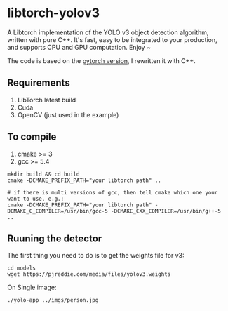 # libtorch-yolov3
A Libtorch implementation of the YOLO v3 object detection algorithm, written with pure C++. It's fast, easy to be integrated to your production, and supports CPU and GPU computation. Enjoy ~

The code is based on the [pytorch version](https://github.com/ayooshkathuria/pytorch-yolo-v3), I rewritten it with C++.

## Requirements
1. LibTorch latest build
2. Cuda
3. OpenCV (just used in the example)


## To compile
1. cmake >= 3
2. gcc >= 5.4



```
mkdir build && cd build
cmake -DCMAKE_PREFIX_PATH="your libtorch path" ..

# if there is multi versions of gcc, then tell cmake which one your want to use, e.g.:
cmake -DCMAKE_PREFIX_PATH="your libtorch path" -DCMAKE_C_COMPILER=/usr/bin/gcc-5 -DCMAKE_CXX_COMPILER=/usr/bin/g++-5 ..
```


## Ruuning the detector

The first thing you need to do is to get the weights file for v3:

```
cd models
wget https://pjreddie.com/media/files/yolov3.weights 
```

On Single image:
```
./yolo-app ../imgs/person.jpg
```
